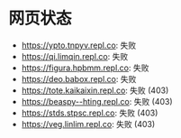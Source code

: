 # 网页状态
- https://ypto.tnpyv.repl.co: 失败
- https://qi.limqin.repl.co: 失败
- https://figura.hpbmm.repl.co: 失败
- https://deo.babox.repl.co: 失败
- https://tote.kaikaixin.repl.co: 失败 (403)
- https://beaspy--hting.repl.co: 失败 (403)
- https://stds.stpsc.repl.co: 失败 (403)
- https://veg.linlim.repl.co: 失败 (403)
